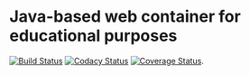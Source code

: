 # Java-based web container for educational purposes
[![Build Status](https://semaphoreci.com/api/v1/alexeyzhulyov/nc_edu_web-container/branches/master/badge.svg)](https://semaphoreci.com/alexeyzhulyov/nc_edu_web-container)
[![Codacy Status](https://api.codacy.com/project/badge/grade/8134ff1e0aca4252b31b96e599d97954)](https://www.codacy.com/app/alexey-zhulyov/nc_edu_web-container)
[![Coverage Status](https://coveralls.io/repos/github/AlexeyZhulyov/nc_edu_web-container/badge.svg?branch=dev)](https://coveralls.io/github/AlexeyZhulyov/nc_edu_web-container?branch=dev).
